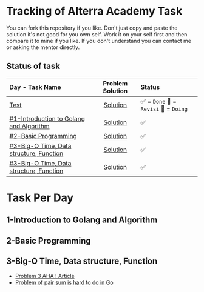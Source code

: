 
# Tracking of Alterra Academy Task

You can fork this repository if you like. Don't just copy and paste the solution it's not good for you own self. Work it on your self first and then compare it to mine if you like. If you don't understand you can contact me or asking the mentor directly. 

## Status of task

 
| Day - Task Name | Problem Solution | Status |
| :-------- | :-------:| :---------------------------------------------------|
| [Test](##1-introduction-to-golang-and-algorithm)  		| [Solution](www.twitter.com/zeinfahrozi) |  ✅ = `Done` 🔄 = `Revisi` 💬 = `Doing`|
| [#1-Introduction to Golang and Algorithm](#1-introduction-to-golang-and-algorithm)  		| [Solution](www.twitter.com/zeinfahrozi) |  ✅| \
| [#2-Basic Programming](#2-basic-programming)  | [Solution](https://github.com/mozarik/alterra-academy-task/tree/main/day02) |  ✅|\
| [#3-Big-O Time, Data structure, Function](#3-big-o-time-data-structure-function)  | [Solution](https://github.com/mozarik/alterra-academy-task/tree/main/day03) |  ✅|\
| [#3-Big-O Time, Data structure, Function](#3-big-o-time-data-structure-function)  | [Solution](https://github.com/mozarik/alterra-academy-task/tree/main/day03) |  ✅|

  


# Task Per Day

## 1-Introduction to Golang and Algorithm

## 2-Basic Programming

## 3-Big-O Time, Data structure, Function

- [Problem 3 AHA ! Article](https://www.programminglogic.com/fast-exponentiation-algorithms/)
- [Problem of pair sum is hard to do in Go](https://www.techiedelight.com/find-pair-with-given-sum-array/)

<!--stackedit_data:
eyJoaXN0b3J5IjpbLTE3MTIyMjU5MCw1NjY5NjI1MjMsMTY0Mz
A1OTk2OCwxODE0MDMyMjM4LDE4NTUxODUyODIsNjE1NDY4ODc2
LC0xNjc5Njc5MjgxXX0=
-->